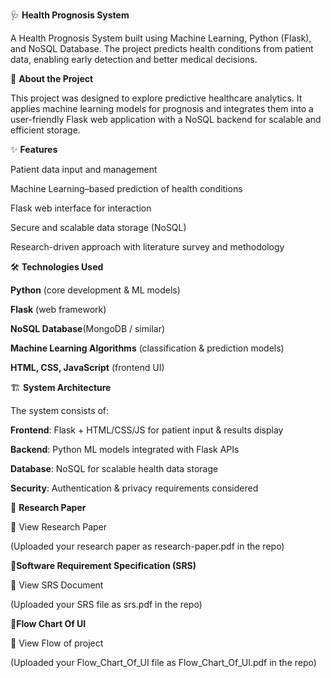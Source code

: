 🩺 **Health Prognosis System**

A Health Prognosis System built using Machine Learning, Python (Flask), and NoSQL Database. The project predicts health conditions from patient data, enabling early detection and better medical decisions.

📌 **About the Project**

This project was designed to explore predictive healthcare analytics. It applies machine learning models for prognosis and integrates them into a user-friendly Flask web application with a NoSQL backend for scalable and efficient storage.

✨ **Features**

Patient data input and management

Machine Learning–based prediction of health conditions

Flask web interface for interaction

Secure and scalable data storage (NoSQL)

Research-driven approach with literature survey and methodology

🛠 **Technologies Used**

**Python** (core development & ML models)

**Flask** (web framework)

**NoSQL Database**(MongoDB / similar)

**Machine Learning Algorithms** (classification & prediction models)

**HTML, CSS, JavaScript** (frontend UI)

🏗 **System Architecture**

The system consists of:

**Frontend**: Flask + HTML/CSS/JS for patient input & results display

**Backend**: Python ML models integrated with Flask APIs

**Database**: NoSQL for scalable health data storage

**Security**: Authentication & privacy requirements considered

📑 **Research Paper**

📄 View Research Paper

(Uploaded  your research paper as research-paper.pdf in the repo)

📑**Software Requirement Specification (SRS)**

📄 View SRS Document

(Uploaded your SRS file as srs.pdf in the repo)


📑**Flow Chart Of UI**

📄 View Flow of project 

(Uploaded your Flow_Chart_Of_UI file as Flow_Chart_Of_UI.pdf in the repo)
